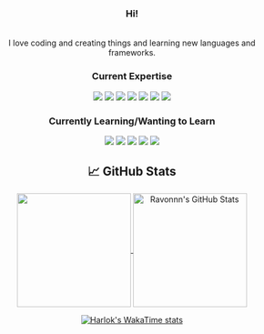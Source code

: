 <div align="center">
<h3>Hi!</h3>
  
<br>
  I love coding and creating things and learning new languages and frameworks.
  
  <h3 align="center">Current Expertise</h3>
  
![](https://img.shields.io/badge/Windows-0078D4?logo=windows&logoColor=fff&style=for-the-badge)
![](https://img.shields.io/badge/JavaScript-F7DF1E?logo=javascript&logoColor=000&style=for-the-badge)
![](https://img.shields.io/badge/TypeScript-3178C6?logo=typescript&logoColor=fff&style=for-the-badge)
![](https://img.shields.io/badge/Python-3776AB?logo=python&logoColor=fff&style=for-the-badge)
![](https://img.shields.io/badge/C%2B%2B-00599C?logo=cplusplus&logoColor=fff&style=for-the-badge)
![](https://img.shields.io/badge/C-A8B9CC?logo=c&logoColor=fff&style=for-the-badge)
![](https://img.shields.io/badge/Docker-2496ED?logo=docker&logoColor=fff&style=for-the-badge)
  
  <h3 align="center">Currently Learning/Wanting to Learn</h3>
  
![](https://img.shields.io/badge/Linux-FCC624?logo=linux&logoColor=000&style=for-the-badge)
![](https://img.shields.io/badge/Zig-F7A41D?logo=zig&logoColor=fff&style=for-the-badge)
![](https://img.shields.io/badge/pandas-150458?logo=pandas&logoColor=fff&style=for-the-badge)
![](https://img.shields.io/badge/Julia-9558B2?logo=julia&logoColor=fff&style=for-the-badge)
![](https://img.shields.io/badge/AssemblyScript-007AAC?logo=assemblyscript&logoColor=fff&style=for-the-badge)

## &#x1f4c8; GitHub Stats

<a href="https://github.com/Ravonnn/Ravonnn">
  <img height=200 align="center" src="https://github-readme-stats.vercel.app/api/top-langs/?username=Ravonnn&title_color=ffffff&text_color=c9cacc&icon_color=2bbc8a&bg_color=1d1f21" />
</a>
<a href="https://github.com/Ravonnn/Ravonnn">
  <img height=200 align="center" src="https://github-readme-stats.vercel.app/api?username=Ravonnn&show_icons=true&line_height=27&count_private=true&title_color=ffffff&text_color=c9cacc&icon_color=2bbc8a&bg_color=1d1f21&rank_icon=github&include_all_commits=true" alt="Ravonnn's GitHub Stats" />
</a>

[![Harlok's WakaTime stats](https://github-readme-stats.vercel.app/api/wakatime?username=Ravonnn)](https://github.com/Ravonnn/github-readme-stats)
